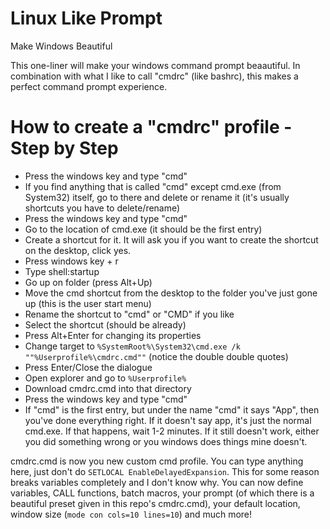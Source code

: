 # Linux Like Prompt
Make Windows Beautiful

This one-liner will make your windows command prompt beaautiful. In combination with what I like to call "cmdrc" (like bashrc), this makes a perfect command prompt experience.

# How to create a "cmdrc" profile - Step by Step
- Press the windows key and type "cmd"
- If you find anything that is called "cmd" except cmd.exe (from System32) itself, go to there and delete or rename it (it's usually shortcuts you have to delete/rename)
- Press the windows key and type "cmd"
- Go to the location of cmd.exe (it should be the first entry)
- Create a shortcut for it. It will ask you if you want to create the shortcut on the desktop, click yes.
- Press windows key + r
- Type shell:startup
- Go up on folder (press Alt+Up)
- Move the cmd shortcut from the desktop to the folder you've just gone up (this is the user start menu)
- Rename the shortcut to "cmd" or "CMD" if you like
- Select the shortcut (should be already)
- Press Alt+Enter for changing its properties
- Change target to `%SystemRoot%\System32\cmd.exe /k ""%Userprofile%\cmdrc.cmd""` (notice the double double quotes)
- Press Enter/Close the dialogue
- Open explorer and go to `%Userprofile%`
- Download cmdrc.cmd into that directory
- Press the windows key and type "cmd"
- If "cmd" is the first entry, but under the name "cmd" it says "App", then you've done everything right. If it doesn't say app, it's just the normal cmd.exe. If that happens, wait 1-2 minutes. If it still doesn't work, either you did something wrong or you windows does things mine doesn't.

cmdrc.cmd is now you new custom cmd profile. You can type anything here, just don't do `SETLOCAL EnableDelayedExpansion`. This for some reason breaks variables completely and I don't know why.
You can now define variables, CALL functions, batch macros, your prompt (of which there is a beautiful preset given in this repo's cmdrc.cmd), your default location, window size (`mode con cols=10 lines=10`) and much more!
